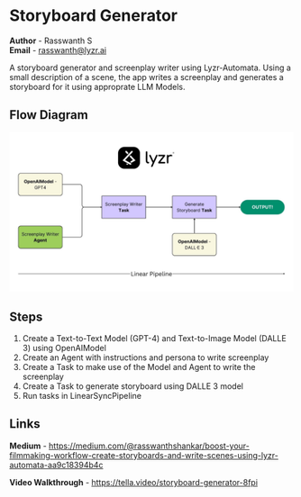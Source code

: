 # Storyboard Generator

**Author** - Rasswanth S  
**Email** - rasswanth@lyzr.ai

A storyboard generator and screenplay writer using Lyzr-Automata. Using a small description of a scene, the app writes a screenplay and generates a storyboard for it using approprate LLM Models.

## Flow Diagram
![Architecture Flow Diagram](<Flow Diagram.jpg>)

## Steps
1. Create a Text-to-Text Model (GPT-4) and Text-to-Image Model (DALLE 3) using OpenAIModel
2. Create an Agent with instructions and persona to write screenplay
3. Create a Task to make use of the Model and Agent to write the screenplay
4. Create a Task to generate storyboard using DALLE 3 model
5. Run tasks in LinearSyncPipeline

## Links

**Medium** - https://medium.com/@rasswanthshankar/boost-your-filmmaking-workflow-create-storyboards-and-write-scenes-using-lyzr-automata-aa9c18394b4c

**Video Walkthrough** - https://tella.video/storyboard-generator-8fpi